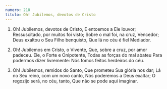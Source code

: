 ```yaml
---
numero: 218
titulo: Oh! Jubilemos, devotos de Cristo
---
```

1. Oh! Jubilemos, devotos de Cristo,
   E entoemos a Ele louvor;
   Ressuscitado, por muitos foi visto;
   Sobre o mal foi, na cruz, Vencedor;
   Deus exaltou o Seu Filho benquisto,
   Que lá no céu é fiel Mediador.

2. Oh! Jubilemos em Cristo, o Vivente,
   Que, sobre a cruz, por amor padeceu.
   Ele, o Forte e Onipotente,
   Todas as forças do mal abateu
   Para podermos dizer livremente:
   Nós fomos feitos herdeiros do céu.

3. Oh! Jubilemos, remidos do Santo,
   Que prometeu Sua glória nos dar;
   Lá no Seu reino, com um novo canto,
   Nós poderemos a Deus exaltar;
   O regozijo será, no céu, tanto,
   Que não se pode aqui imaginar.
